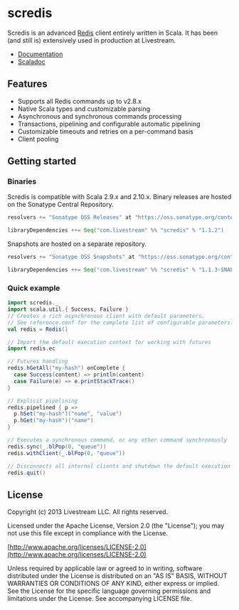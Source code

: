 # scredis

Scredis is an advanced [Redis](http://redis.io) client entirely written in Scala. It has been (and still is) extensively used in production at Livestream.

* [Documentation](https://github.com/Livestream/scredis/wiki)
* [Scaladoc](http://livestream.github.io/scredis/api/snapshot/)

## Features
* Supports all Redis commands up to v2.8.x
* Native Scala types and customizable parsing
* Asynchronous and synchronous commands processing
* Transactions, pipelining and configurable automatic pipelining
* Customizable timeouts and retries on a per-command basis
* Client pooling

## Getting started

### Binaries
Scredis is compatible with Scala 2.9.x and 2.10.x. Binary releases are hosted on the Sonatype Central Repository.

```scala
resolvers += "Sonatype OSS Releases" at "https://oss.sonatype.org/content/repositories/releases/"

libraryDependencies ++= Seq("com.livestream" %% "scredis" % "1.1.2")
```

Snapshots are hosted on a separate repository.

```scala
resolvers += "Sonatype OSS Snapshots" at "https://oss.sonatype.org/content/repositories/snapshots/"

libraryDependencies ++= Seq("com.livestream" %% "scredis" % "1.1.3-SNAPSHOT")
```

### Quick example
```scala
import scredis._
import scala.util.{ Success, Failure }
// Creates a rich asynchronous client with default parameters.
// See reference.conf for the complete list of configurable parameters.
val redis = Redis()

// Import the default execution context for working with futures
import redis.ec

// Futures handling
redis.hGetAll("my-hash") onComplete {
  case Success(content) => println(content)
  case Failure(e) => e.printStackTrace()
}

// Explicit pipelining
redis.pipelined { p =>
  p.hSet("my-hash")("name", "value")
  p.hGet("my-hash")("name")
}

// Executes a synchronous command, or any other command synchronously
redis.sync(_.blPop(0, "queue"))
redis.withClient(_.blPop(0, "queue"))

// Disconnects all internal clients and shutdown the default execution context
redis.quit()
```

## License

Copyright (c) 2013 Livestream LLC. All rights reserved.

Licensed under the Apache License, Version 2.0 (the "License");
you may not use this file except in compliance with the License.

[http://www.apache.org/licenses/LICENSE-2.0](http://www.apache.org/licenses/LICENSE-2.0)

Unless required by applicable law or agreed to in writing, software
distributed under the License is distributed on an "AS IS" BASIS,
WITHOUT WARRANTIES OR CONDITIONS OF ANY KIND, either express or implied.
See the License for the specific language governing permissions and
limitations under the License. See accompanying LICENSE file.
